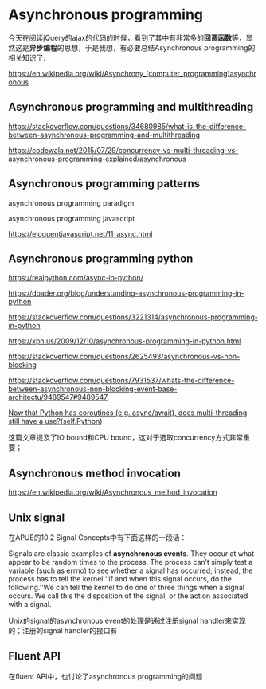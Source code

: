 # Asynchronous programming

今天在阅读jQuery的ajax的代码的时候，看到了其中有非常多的**回调函数**等，显然这是**异步编程**的思想，于是我想，有必要总结Asynchronous  programming的相关知识了:

https://en.wikipedia.org/wiki/Asynchrony_(computer_programming)asynchronous 



## Asynchronous programming and multithreading



https://stackoverflow.com/questions/34680985/what-is-the-difference-between-asynchronous-programming-and-multithreading

https://codewala.net/2015/07/29/concurrency-vs-multi-threading-vs-asynchronous-programming-explained/asynchronous 

## Asynchronous programming patterns

asynchronous programming paradigm

asynchronous programming javascript

https://eloquentjavascript.net/11_async.html

## Asynchronous programming python

https://realpython.com/async-io-python/

https://dbader.org/blog/understanding-asynchronous-programming-in-python

https://stackoverflow.com/questions/3221314/asynchronous-programming-in-python

https://xph.us/2009/12/10/asynchronous-programming-in-python.html

https://stackoverflow.com/questions/2625493/asynchronous-vs-non-blocking

https://stackoverflow.com/questions/7931537/whats-the-difference-between-asynchronous-non-blocking-event-base-architectu/9489547#9489547



[Now that Python has coroutines (e.g. async/await), does multi-threading still have a use?](https://www.reddit.com/r/Python/comments/5all7u/now_that_python_has_coroutines_eg_asyncawait_does/)([self.Python](https://www.reddit.com/r/Python/))

这篇文章提及了IO bound和CPU bound，这对于选取concurrency方式非常重要；

## Asynchronous method invocation

https://en.wikipedia.org/wiki/Asynchronous_method_invocation

## Unix signal

 在APUE的10.2 Signal Concepts中有下面这样的一段话：

Signals are classic examples of **asynchronous events**. They occur at what appear to be random times to the process. The process can’t simply test a variable (such as errno) to see whether a signal has occurred; instead, the process has to tell the kernel ‘‘if and when this signal occurs, do the following.’’We can tell the kernel to do one of three things when a signal occurs. We call this the disposition of the signal, or the action associated with a signal.

Unix的signal的asynchronous event的处理是通过注册signal handler来实现的；注册的signal handler的接口有

## Fluent API

在fluent API中，也讨论了asynchronous programming的问题